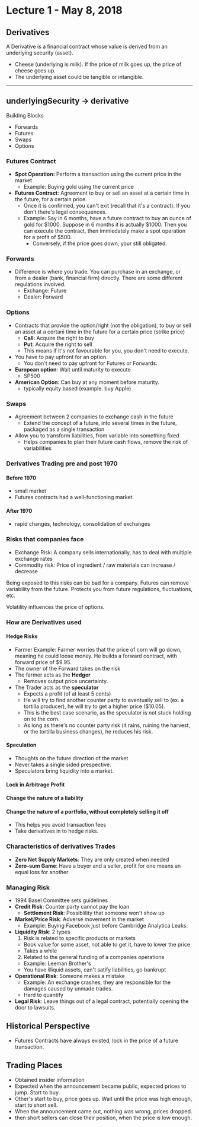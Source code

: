 # Lecture 1 - May 8, 2018

## Derivatives

A Derivative is a financial contract whose value is derived from an underlying security (asset).
- Cheese (underlying is milk). If the price of milk goes up, the price of cheese goes up.
- The underlying asset could be tangible or intangible.

---------
underlyingSecurity -> derivative
-------

Building Blocks
- Forwards
- Futures
- Swaps
- Options

### Futures Contract
- **Spot Operation:** Perform a transaction using the current price in the market
  - Example: Buying gold using the current price
- **Futures Contract**: Agreement to buy or sell an asset at a certain time in the future, for a certain price.
  - Once it is confirmed, you can't exit (recall that it's a contract). If you don't there's legal consequences.
  - Example: Say in 6 months, have a future contract to buy an ounce of gold for $1000. Suppose in 6 months it is actually $1000. Then you can execute the contract, then immiedately make a spot operation for a profit of $500.
    - Conversely, if the price goes down, your still obligated.

### Forwards
- Difference is where you trade. You can purchase in an exchange, or from a dealer (bank, financial firm) directly. There are some different regulations involved.
  - Exchange: Future
  - Dealer: Forward

### Options
- Contracts that provide the option/right (not the obligation), to buy or sell an asset at a certani time in the future for a certain price (strike price)
  - **Call**: Acquire the right to buy
  - **Put**: Acquire the right to sell
  - This means if it's not favourable for you, you don't need to execute.
- You have to pay upfront for an option.
  - You don't need to pay upfront for Futures or Forwards.
- **European option**: Wait until maturity to execute
  - SP500
- **American Option**: Can buy at any moment before maturity.
  - typically equity based (example. buy Apple)

### Swaps
- Agreement between 2 companies to exchange cash in the future
  - Extend the concept of a future, into several times in the future, packaged as a single transaction
- Allow you to transform liabilities, from variable into something fixed
  - Helps companies to plan their future cash flows, remove the risk of variabilities

### Derivatives Trading pre and post 1970

#### Before 1970
- small market
- Futures contracts had a well-functioning market

#### After 1970
- rapid changes, technology, consolidation of exchanges

### Risks that companies face
- Exchange Risk: A company sells internationally, has to deal with multiple exchange rates
- Commodity risk: Price of ingredient / raw materials can increase / decrease

Being exposed to this risks can be bad for a company. Futures can remove variability from the future. Protects you from future regulations, fluctuations, etc.

Volatility influences the price of options.

### How are Derivatives used

#### Hedge Risks
- Farmer Example: Farmer worries that the price of corn will go down, meaning he could loose money. He builds a forward contract, with forward price of $9.95.
- The owner of the Forward takes on the risk
- The farmer acts as the **Hedger**
  - Removes output price uncertainty.
- The Trader acts as the **speculator**
  - Expects a profit (of at least 5 cents)
  - He will try to find another counter party to eventually sell to (ex. a tortilla producer), he will try to get a higher price ($10.05).
  - This is the best case scenario, as the speculator is not stuck holding on to the corn.
  - As long as there's no counter party risk (it rains, ruining the harvest, or the tortilla business changes), he reduces his risk.

#### Speculation
- Thoughts on the future direction of the market
- Never takes a single sided prespective.
- Speculators bring liquidity into a market.

#### Lock in Arbitrage Profit

#### Change the nature of a liability

#### Change the nature of a portfolio, without completely selling it off
- This helps you avoid transaction fees
- Take derivatives in to hedge risks.

### Characteristics of derivatives Trades
- **Zero Net Supply Markets**: They are only created when needed
- **Zero-sum Game**: Have a buyer and a seller, profit for one means an equal loss for another

### Managing Risk
- 1994 Basel Committee sets guidelines
- **Credit Risk**: Counter party cannot pay the loan
  - **Settlement Risk**: Possiblility that someone won't show up
- **Market/Price Risk**: Adverse movement in the market
  - Example: Buying Facebook just before Cambridge Analytica Leaks.
- **Liquidity Risk**: 2 types
  1. Risk is related to specific products or markets
    - Book value for some asset, not able to get it, have to lower the price
    - Takes a while
  2. Related to the general funding of a companies operations
    - Example: Leeman Brother's
    - You have illiquid assets, can't satify liabilities, go bankrupt
- **Operational Risk**: Someone makes a mistake
  - Example: An exchange crashes, they are responsible for the damages caused by unmade trades.
  - Hard to quantify
- **Legal Risk**: Leave things out of a legal contract, potentially opening the door to lawsuits.

## Historical Perspective
- Futures Contracts have always existed, lock in the price of a future transaction.

## Trading Places
- Obtained insider information
- Expected when the announcement became public, expected prices to jump. Start to buy.
- Other's start to buy, price goes up. Wait until the price was high enough, start to short sell.
- When the announcement came out, nothing was wrong, prices dropped.
- then short sellers can close their position, when the price is low enough.
